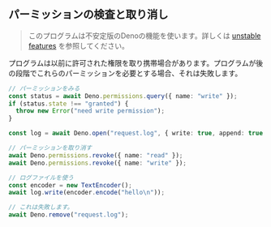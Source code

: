 <!-- ## Inspecting and revoking permissions -->
## パーミッションの検査と取り消し

<!--
> This program makes use of an unstable Deno feature. Learn more about
> [unstable features](../runtime/stability.md).
-->
> このプログラムは不安定版のDenoの機能を使います。詳しくは [unstable features](../runtime/stability.md) を参照してください。

<!--
Sometimes a program may want to revoke previously granted permissions. When a
program, at a later stage, needs those permissions, it will fail.
-->
プログラムは以前に許可された権限を取り携帯場合があります。プログラムが後の段階でこれらのパーミッションを必要とする場合、それは失敗します。

<!--
```ts
// lookup a permission
const status = await Deno.permissions.query({ name: "write" });
if (status.state !== "granted") {
  throw new Error("need write permission");
}

const log = await Deno.open("request.log", { write: true, append: true });

// revoke some permissions
await Deno.permissions.revoke({ name: "read" });
await Deno.permissions.revoke({ name: "write" });

// use the log file
const encoder = new TextEncoder();
await log.write(encoder.encode("hello\n"));

// this will fail.
await Deno.remove("request.log");
```
-->
```ts
// パーミッションをみる
const status = await Deno.permissions.query({ name: "write" });
if (status.state !== "granted") {
  throw new Error("need write permission");
}

const log = await Deno.open("request.log", { write: true, append: true });

// パーミッションを取り消す
await Deno.permissions.revoke({ name: "read" });
await Deno.permissions.revoke({ name: "write" });

// ログファイルを使う
const encoder = new TextEncoder();
await log.write(encoder.encode("hello\n"));

// これは失敗します。
await Deno.remove("request.log");
```
